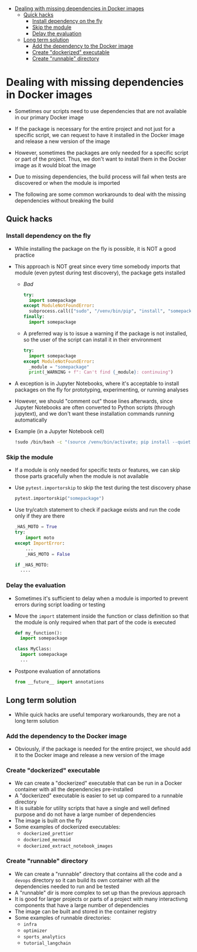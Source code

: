 <!-- toc -->

- [Dealing with missing dependencies in Docker images](#dealing-with-missing-dependencies-in-docker-images)
  * [Quick hacks](#quick-hacks)
    + [Install dependency on the fly](#install-dependency-on-the-fly)
    + [Skip the module](#skip-the-module)
    + [Delay the evaluation](#delay-the-evaluation)
  * [Long term solution](#long-term-solution)
    + [Add the dependency to the Docker image](#add-the-dependency-to-the-docker-image)
    + [Create "dockerized" executable](#create-dockerized-executable)
    + [Create "runnable" directory](#create-runnable-directory)

<!-- tocstop -->

# Dealing with missing dependencies in Docker images

- Sometimes our scripts need to use dependencies that are not available in our
  primary Docker image
- If the package is necessary for the entire project and not just for a specific
  script, we can request to have it installed in the Docker image and release a
  new version of the image
- However, sometimes the packages are only needed for a specific script or part
  of the project. Thus, we don't want to install them in the Docker image as it
  would bloat the image

- Due to missing dependencies, the build process will fail when tests are
  discovered or when the module is imported
- The following are some common workarounds to deal with the missing
  dependencies without breaking the build

## Quick hacks

### Install dependency on the fly

- While installing the package on the fly is possible, it is NOT a good practice
- This approach is NOT great since every time somebody imports that module (even
  pytest during test discovery), the package gets installed
  - _Bad_
    ```python
    try:
      import somepackage
    except ModuleNotFoundError:
      subprocess.call(["sudo", "/venv/bin/pip", "install", "somepackage"])
    finally:
      import somepackage
    ```
  - A preferred way is to issue a warning if the package is not installed, so
    the user of the script can install it in their environment
    ```python
    try:
      import somepackage
    except ModuleNotFoundError:
      _module = "somepackage"
      print(_WARNING + f": Can't find {_module}: continuing")
    ```

- A exception is in Jupyter Notebooks, where it's acceptable to install packages
  on the fly for prototyping, experimenting, or running analyses
- However, we should "comment out" those lines afterwards, since Jupyter
  Notebooks are often converted to Python scripts (through jupytext), and we
  don't want these installation commands running automatically
- Example (in a Jupyter Notebook cell)
  ```bash
  !sudo /bin/bash -c "(source /venv/bin/activate; pip install --quiet somepackage)"
  ```

### Skip the module

- If a module is only needed for specific tests or features, we can skip those
  parts gracefully when the module is not available

- Use `pytest.importorskip` to skip the test during the test discovery phase

  ```python
  pytest.importorskip("somepackage")
  ```

- Use try/catch statement to check if package exists and run the code only if
  they are there

  ```python
  _HAS_MOTO = True
  try:
      import moto
  except ImportError:
      ...
      _HAS_MOTO = False

  if _HAS_MOTO:
    ....
  ```

### Delay the evaluation

- Sometimes it's sufficient to delay when a module is imported to prevent errors
  during script loading or testing

- Move the `import` statement inside the function or class definition so that
  the module is only required when that part of the code is executed

  ```python
  def my_function():
    import somepackage
  ```

  ```python
  class MyClass:
    import somepackage
    ...
  ```

- Postpone evaluation of annotations
  ```python
  from __future__ import annotations
  ```

## Long term solution

- While quick hacks are useful temporary workarounds, they are not a long term
  solution

### Add the dependency to the Docker image

- Obviously, if the package is needed for the entire project, we should add it
  to the Docker image and release a new version of the image

### Create "dockerized" executable

- We can create a "dockerized" executable that can be run in a Docker container
  with all the dependencies pre-installed
- A "dockerized" executable is easier to set up compared to a runnable directory
- It is suitable for utility scripts that have a single and well defined purpose
  and do not have a large number of dependencies
- The image is built on the fly
- Some examples of dockerized executables:
  - `dockerized_prettier`
  - `dockerized_mermaid`
  - `dockerized_extract_notebook_images`

### Create "runnable" directory

- We can create a "runnable" directory that contains all the code and a `devops`
  directory so it can build its own container with all the dependencies needed
  to run and be tested
- A "runnable" dir is more complex to set up than the previous approach
- It is good for larger projects or parts of a project with many interactivng
  components that have a large number of dependencies
- The image can be built and stored in the container registry
- Some examples of runnable directories:
  - `infra`
  - `optimizer`
  - `sports_analytics`
  - `tutorial_langchain`
